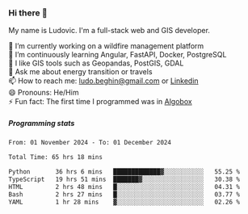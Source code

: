 ### Hi there 👋

My name is Ludovic. I'm a full-stack web and GIS developer.

 🔭 I’m currently working on a wildfire management platform<br/>
 🌱 I’m continuously learning Angular, FastAPI, Docker, PostgreSQL<br/>
 👯 I like GIS tools such as Geopandas, PostGIS, GDAL<br/>
 💬 Ask me about energy transition or travels<br/>
 📫 How to reach me: ludo.beghin@gmail.com or [Linkedin](https://www.linkedin.com/in/ludovic-beghin/)<br/>
 😄 Pronouns: He/Him<br/>
 ⚡ Fun fact: The first time I programmed was in [Algobox](https://fr.wikipedia.org/wiki/Algobox)<br/>

##### Programming stats
<!--START_SECTION:waka-->

```txt
From: 01 November 2024 - To: 01 December 2024

Total Time: 65 hrs 18 mins

Python       36 hrs 6 mins   █████████████▓░░░░░░░░░░░   55.25 %
TypeScript   19 hrs 51 mins  ███████▓░░░░░░░░░░░░░░░░░   30.38 %
HTML         2 hrs 48 mins   █░░░░░░░░░░░░░░░░░░░░░░░░   04.31 %
Bash         2 hrs 27 mins   █░░░░░░░░░░░░░░░░░░░░░░░░   03.77 %
YAML         1 hr 28 mins    ▓░░░░░░░░░░░░░░░░░░░░░░░░   02.26 %
```

<!--END_SECTION:waka-->
